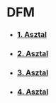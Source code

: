 # DFM

- ### [1. Asztal](1Asztal.html)
- ### [2. Asztal](2Asztal.html)
- ### [3. Asztal](3Asztal.html)
- ### [4. Asztal](4Asztal.html)